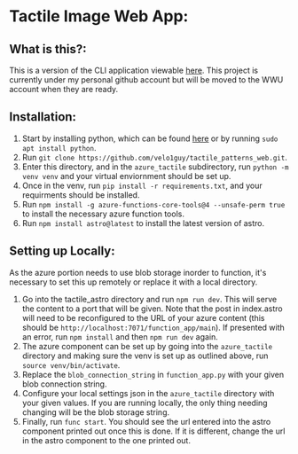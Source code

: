 # Tactile Image Web App:

## What is this?:
This is a version of the CLI application viewable [here](https://github.com/wwu-webtech/Tactile_Patterns). This project is currently under my personal github account but will be moved to the WWU account when they are ready.

## Installation:

1. Start by installing python, which can be found [here](https://www.python.org/downloads/) or by running `sudo apt install python`. 
2. Run `git clone https://github.com/velo1guy/tactile_patterns_web.git`.
3. Enter this directory, and in the `azure_tactile` subdirectory, run `python -m venv venv` and your virtual enviornment should be set up.
4. Once in the venv, run `pip install -r requirements.txt`, and your requirments should be installed. 
5. Run `npm install -g azure-functions-core-tools@4 --unsafe-perm true` to install the necessary azure function tools.
6. Run `npm install astro@latest` to install the latest version of astro.



## Setting up Locally:

As the azure portion needs to use blob storage inorder to function, it's necessary to set this up remotely or replace it with a local directory. 
1. Go into the tactile_astro directory and run `npm run dev`. This will serve the content to a port that will be given. Note that the post in index.astro will need to be reconfigured to the URL of your azure content (this should be `http://localhost:7071/function_app/main`). If presented with an error, run `npm install` and then `npm run dev` again.
2. The azure component can be set up by going into the `azure_tactile` directory and making sure the venv is set up as outlined above, run `source venv/bin/activate`. 
3. Replace the `blob_connection_string` in `function_app.py` with your given blob connection string. 
4. Configure your local settings json in the `azure_tactile` directory with your given values. If you are running locally, the only thing needing changing will be the blob storage string. 
5. Finally, run `func start`. You should see the url entered into the astro component printed out once this is done. If it is different, change the url in the astro component to the one printed out.